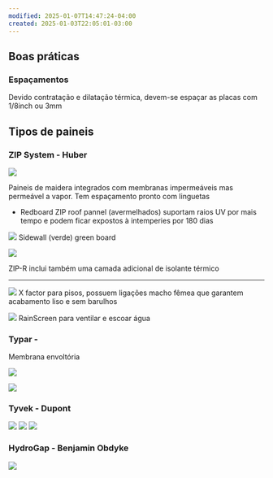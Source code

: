 ```yaml
---
modified: 2025-01-07T14:47:24-04:00
created: 2025-01-03T22:05:01-03:00
---
```

## Boas práticas 

### Espaçamentos
Devido contratação e dilatação térmica, devem-se espaçar as placas com 1/8inch ou 3mm
 
## Tipos de paineis
### ZIP System - Huber 
![](https://res.cloudinary.com/boloko/image/upload/f_auto/v1735952757/furushow7/image_jns3dv.png)


Paineis de maidera integrados com membranas impermeáveis mas permeável a vapor. Tem espaçamento pronto com linguetas

- Redboard ZIP roof pannel (avermelhados) suportam raios UV por mais tempo e podem ficar expostos à intemperies por 180 dias

![](https://res.cloudinary.com/boloko/image/upload/f_auto/v1735953101/furushow7/image_pbqm9h.png)
Sidewall (verde) green board 

![](https://res.cloudinary.com/boloko/image/upload/f_auto/v1735953085/furushow7/image_k7vsah.png)

ZIP-R inclui também uma camada adicional de isolante térmico

--- 
![](https://res.cloudinary.com/boloko/image/upload/f_auto/v1735953172/furushow7/image_xvjo2d.png)
X factor para pisos, possuem ligações macho fêmea que garantem acabamento liso e sem barulhos 

![](https://res.cloudinary.com/boloko/image/upload/f_auto/v1736014738/furushow7/image_vpq0tc.png)
 RainScreen para ventilar e escoar água

### Typar - 

Membrana envoltória 

![](https://res.cloudinary.com/boloko/image/upload/f_auto/v1735954038/furushow7/image_ugnoyu.png)

![](https://res.cloudinary.com/boloko/image/upload/f_auto/v1735954150/furushow7/image_urfesf.png)

### Tyvek - Dupont
![](https://res.cloudinary.com/boloko/image/upload/f_auto/v1735958768/furushow7/image_aypqkh.png)
![](https://res.cloudinary.com/boloko/image/upload/f_auto/v1735958899/furushow7/image_dhm6jc.png)
![](https://res.cloudinary.com/boloko/image/upload/f_auto/v1735958942/furushow7/image_zmk5mw.png)

### HydroGap - Benjamin Obdyke
![](https://res.cloudinary.com/boloko/image/upload/f_auto/v1735958920/furushow7/image_jbbbdu.png)

